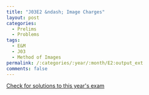 ```yaml
---
title: "J03E2 &ndash; Image Charges"
layout: post
categories:
  - Prelims
  - Problems
tags:
  - E&M
  - J03
  - Method of Images
permalink: /:categories/:year/:month/E2:output_ext
comments: false
---
```

<object data="2003J2E.pdf" type="application/pdf" width="100%" height="500"></object>
<div class="message"><a href='https://princetonprelim.com/prelim/10/'>Check for solutions to this year's exam</a></div>